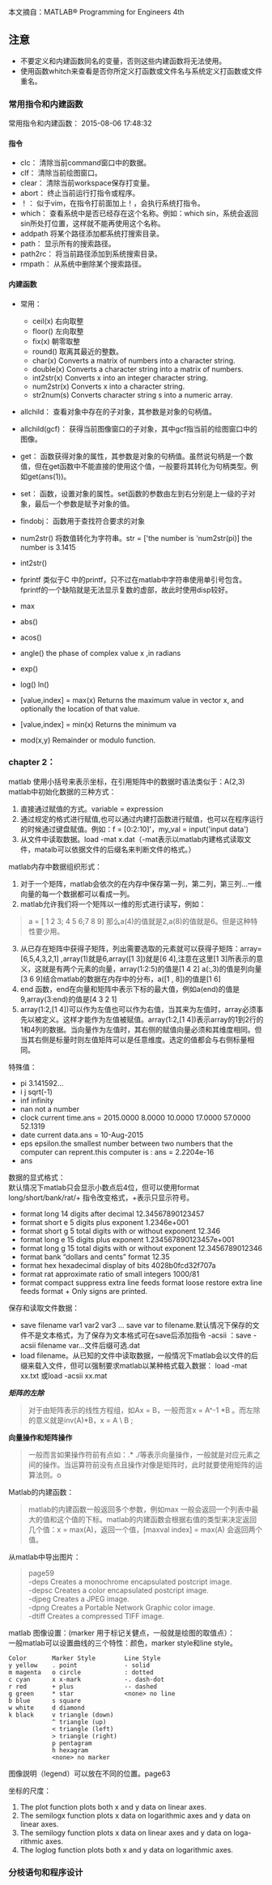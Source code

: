 本文摘自：MATLAB® Programming for Engineers 4th
## 注意
-	不要定义和内建函数同名的变量，否则这些内建函数将无法使用。
-  	使用函数whitch来查看是否你所定义打函数或文件名与系统定义打函数或文件重名。		
  
### 常用指令和内建函数 
常用指令和内建函数：          2015-08-06 17:48:32     
#### 指令
-	clc：				清除当前command窗口中的数据。
-	clf：				清除当前绘图窗口。
-	clear：				清除当前workspace保存打变量。
-	abort：				终止当前运行打指令或程序。
-	！：				似于vim，在指令打前面加上！，会执行系统打指令。
-	which：				查看系统中是否已经存在这个名称。例如：which sin，系统会返回sin所处打位置，这样就不能再使用这个名称。
-	addpath				将某个路径添加都系统打搜索目录。
-	path：				显示所有的搜索路径。
-	path2rc：			将当前路径添加到系统搜索目录。
-	rmpath：			从系统中删除某个搜索路径。
#### 内建函数
- 	常用：
	-   ceil(x)				右向取整
	-   floor()				左向取整
	-   fix(x)              朝零取整
	-   round()				取离其最近的整数。
	-	char(x)				 Converts a matrix of numbers into a character string.
	-	double(x) 			Converts a character string into a matrix of numbers.
	-	int2str(x) 			Converts x into an integer character string.
	-	num2str(x) 			Converts x into a character string.
	-	str2num(s) 			Converts character string s into a numeric array.

-	allchild：			查看对象中存在的子对象，其参数是对象的句柄值。
-	allchild(gcf)：		获得当前图像窗口的子对象，其中gcf指当前的绘图窗口中的图像。
-	get：				函数获得对象的属性，其参数是对象的句柄值。虽然说句柄是一个数值，但在get函数中不能直接的使用这个值，一般要将其转化为句柄类型。例如get(ans(1))。
-	set：               函数，设置对象的属性。set函数的参数由左到右分别是上一级的子对象，最后一个参数是赋予对象的值。
-	findobj：           函数用于查找符合要求的对象
-	num2str()           将数值转化为字符串。str = ['the number is 'num2str(pi)]    the number is 3.1415
-	int2str()
-  fprintf             类似于C 中的printf，只不过在matlab中字符串使用单引号包含。fprintf的一个缺陷就是无法显示复数的虚部，故此时使用disp较好。
-	max 
-	abs()
-	acos()
-	angle()             the phase of complex value x ,in radians
-	exp()
-	log()				ln()
-	[value,index] = max(x) Returns the maximum value in vector x, and optionally the location of that value.
-	[value,index] = min(x) Returns the minimum va
-	mod(x,y)			 Remainder or modulo function.

	


### chapter 2：        

matlab 使用小括号来表示坐标，在引用矩阵中的数据时语法类似于：A(2,3)    
matlab中初始化数据的三种方式：        
1. 直接通过赋值的方式。variable = expression
2. 通过规定的格式进行赋值,也可以通过内建打函数进行赋值，也可以在程序运行的时候通过键盘赋值。例如：f = [0:2:10]'，my_val = input('input data')
3. 从文件中读取数据。load -mat x.dat（-mat表示以matlab内建格式读取文件，matalb可以依据文件的后缀名来判断文件的格式。）

matlab内存中数据组织形式：        
1. 对于一个矩阵，matlab会依次的在内存中保存第一列，第二列，第三列...一维向量的每一个数据都可以看成一列。
2. matlab允许我们将一个矩阵以一维的形式进行读写，例如：        
> a = [ 1 2 3; 4 5 6;7 8 9] 	那么a(4)的值就是2,a(8)的值就是6。但是这种特性要少用。

3. 从已存在矩阵中获得子矩阵，列出需要选取的元素就可以获得子矩阵：array=[6,5,4,3,2,1] ,array(1)就是6,array([1 3])就是[6 4],注意在这里[1 3]所表示的意义，这就是有两个元素的向量，array(1:2:5)的值是[1 4 2] a(:,3)的值是列向量[3 6 9]结合matlab的数据在内存中的分布，a([1 , 8])的值是[1  6]
4. end 函数，end在向量和矩阵中表示下标的最大值，例如a(end)的值是9,array(3:end)的值是[4 3 2 1]
5. array(1:2,[1 4])可以作为左值也可以作为右值，当其来为左值时，array必须事先以被定义。这样才能作为左值被赋值。array(1:2,[1 4])表示array的1到2行的1和4列的数据。当向量作为左值时，其右侧的赋值向量必须和其维度相同。但当其右侧是标量时则左值矩阵可以是任意维度。选定的值都会与右侧标量相同。

特殊值：    
-  	pi 		3.141592...        
-  	i  j    sqrt(-1)        
-  	inf     infinity        
-  	nan  	not a number        
-  	clock   current time.ans = 2015.0000      8.0000     10.0000     17.0000     57.0000     52.1319        
-  	date	current data.ans = 10-Aug-2015        
-  	eps 	epsilon.the smallest number between two numbers that the computer can reprent.this computer is : ans =    2.2204e-16   
-  	ans 	        

数据的显式格式：    
默认情况下matlab只会显示小数点后4位，但可以使用format long/short/bank/rat/+ 指令改变格式，+表示只显示符号。        
-  	format long 14 digits after decimal 12.34567890123457        
-  	format short e 5 digits plus exponent 1.2346e+001        
-  	format short g 5 total digits with or without exponent 12.346        
-  	format long e 15 digits plus exponent 1.234567890123457e+001        
-  	format long g 15 total digits with or without exponent 12.3456789012346        
-  	format bank “dollars and cents” format 12.35        
-  	format hex hexadecimal display of bits 4028b0fcd32f707a        
-  	format rat approximate ratio of small integers 1000/81        
-  	format compact suppress extra line feeds format loose restore extra line feeds format + Only signs are printed.         

保存和读取文件数据：        
-	save filename var1 var2 var3 ...   save var to filename.默认情况下保存的文件不是文本格式，为了保存为文本格式可在save后添加指令  -acsii ：save -acsii filename var...文件后缀可选.dat
-	load filename。从已知的文件中读取数据，一般情况下matlab会以文件的后缀来载入文件，但可以强制要求matlab以某种格式载入数据：        load -mat xx.txt  或load -acsii xx.mat 

***矩阵的左除***
> 对于由矩阵表示的线性方程组，如Ax = B，一般而言x = A^-1 *B 。而左除的意义就是inv(A)*B，x = A \ B ;

**向量操作和矩阵操作**
> 一般而言如果操作符前有点如：.*  ./等表示向量操作，一般就是对应元素之间的操作。当运算符前没有点且操作对像是矩阵时，此时就要使用矩阵的运算法则。o

Matlab的内建函数：
> matlab的内建函数一般返回多个参数，例如max 一般会返回一个列表中最大的值和这个值的下标。matlab的内建函数会根据右值的类型来决定返回几个值：x = max(A)，返回一个值，[maxval  index] = max(A) 会返回两个值。	

从matlab中导出图片：
> page59     
> -deps Creates a monochrome encapsulated postcript image.    
> -depsc Creates a color encapsulated postcript image.    
> -djpeg Creates a JPEG image.    
> -dpng Creates a Portable Network Graphic color image.   
> -dtiff Creates a compressed TIFF image.   

matlab 图像设置：(marker 用于标记关健点，一般就是绘图的取值点）：       
一般matlab可以设置曲线的三个特性：颜色，marker style和line style。
```
Color 		Marker Style 		Line Style
y yellow 	. point				- solid
m magenta 	o circle 			: dotted
c cyan 		x x-mark 			-. dash-dot
r red 		+ plus 				-- dashed
g green 	* star 				<none> no line
b blue		s square
w white 	d diamond
k black 	v triangle (down)
			^ triangle (up)
			< triangle (left) 
			> triangle (right)
			p pentagram
			h hexagram
			<none> no marker 
```
图像説明（legend）可以放在不同的位置。page63

坐标的尺度：
1. The plot function plots both x and y data on linear axes.
2. The semilogx function plots x data on logarithmic axes and y data on linear axes.
3. The semilogy function plots x data on linear axes and y data on loga- rithmic axes.
4. The loglog function plots both x and y data on logarithmic axes.

### 分枝语句和程序设计


